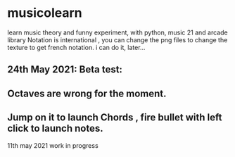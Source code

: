 # musicolearn
learn music theory and funny experiment, with python, music 21 and arcade library
Notation is international , you can change the png files to change the texture to get french notation.
i can do it, later...

24th May 2021: Beta test:
------
Octaves are wrong for the moment.
--------
Jump on it to launch Chords , fire bullet with left click to launch notes.
----------
11th may 2021 work in progress
